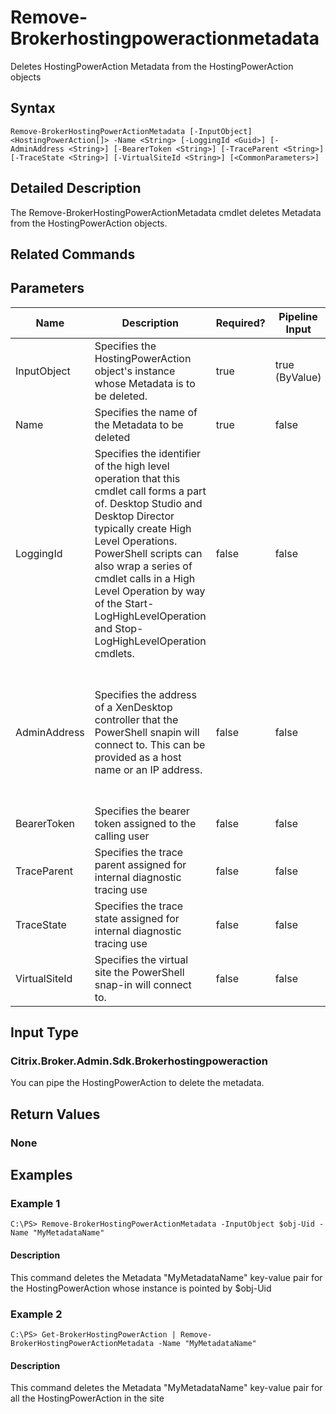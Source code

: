 ﻿
# Remove-Brokerhostingpoweractionmetadata
Deletes HostingPowerAction Metadata from the HostingPowerAction objects
## Syntax

```
Remove-BrokerHostingPowerActionMetadata [-InputObject] <HostingPowerAction[]> -Name <String> [-LoggingId <Guid>] [-AdminAddress <String>] [-BearerToken <String>] [-TraceParent <String>] [-TraceState <String>] [-VirtualSiteId <String>] [<CommonParameters>]
```

## Detailed Description
The Remove-BrokerHostingPowerActionMetadata cmdlet deletes Metadata from the HostingPowerAction objects.


## Related Commands

## Parameters
| Name   | Description | Required? | Pipeline Input | Default Value |
| --- | --- | --- | --- | --- |
| InputObject | Specifies the HostingPowerAction object's instance whose Metadata is to be deleted. | true | true (ByValue) |  |
| Name | Specifies the name of the Metadata to be deleted | true | false |  |
| LoggingId | Specifies the identifier of the high level operation that this cmdlet call forms a part of. Desktop Studio and Desktop Director typically create High Level Operations. PowerShell scripts can also wrap a series of cmdlet calls in a High Level Operation by way of the Start-LogHighLevelOperation and Stop-LogHighLevelOperation cmdlets. | false | false |  |
| AdminAddress | Specifies the address of a XenDesktop controller that the PowerShell snapin will connect to. This can be provided as a host name or an IP address. | false | false | Localhost. Once a value is provided by any cmdlet, this value will become the default. |
| BearerToken | Specifies the bearer token assigned to the calling user | false | false |  |
| TraceParent | Specifies the trace parent assigned for internal diagnostic tracing use | false | false |  |
| TraceState | Specifies the trace state assigned for internal diagnostic tracing use | false | false |  |
| VirtualSiteId | Specifies the virtual site the PowerShell snap-in will connect to. | false | false |  |

## Input Type

### Citrix.Broker.Admin.Sdk.Brokerhostingpoweraction
You can pipe the HostingPowerAction to delete the metadata.
## Return Values

### None

## Examples

### Example 1

```
C:\PS> Remove-BrokerHostingPowerActionMetadata -InputObject $obj-Uid -Name "MyMetadataName"
```

#### Description
This command deletes the Metadata "MyMetadataName" key-value pair for the HostingPowerAction whose instance is pointed by \$obj-Uid
### Example 2

```
C:\PS> Get-BrokerHostingPowerAction | Remove-BrokerHostingPowerActionMetadata -Name "MyMetadataName"
```

#### Description
This command deletes the Metadata "MyMetadataName" key-value pair for all the HostingPowerAction in the site
